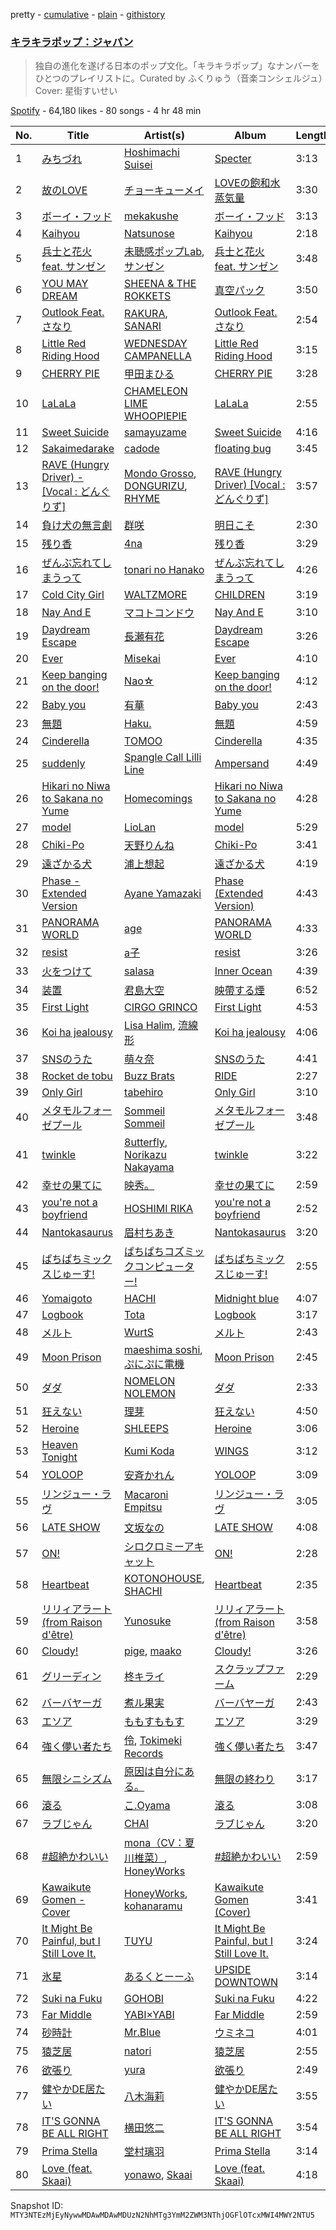 pretty - [cumulative](/playlists/cumulative/37i9dQZF1DWVlypmfyCIGr.md) - [plain](/playlists/plain/37i9dQZF1DWVlypmfyCIGr) - [githistory](https://github.githistory.xyz/mackorone/spotify-playlist-archive/blob/main/playlists/plain/37i9dQZF1DWVlypmfyCIGr)

### [キラキラポップ：ジャパン](https://open.spotify.com/playlist/37i9dQZF1DWVlypmfyCIGr)

> 独自の進化を遂げる日本のポップ文化。「キラキラポップ」なナンバーをひとつのプレイリストに。Curated by ふくりゅう（音楽コンシェルジュ）Cover: 星街すいせい

[Spotify](https://open.spotify.com/user/spotify) - 64,180 likes - 80 songs - 4 hr 48 min

| No. | Title | Artist(s) | Album | Length |
|---|---|---|---|---|
| 1 | [みちづれ](https://open.spotify.com/track/6wmcrRId5aeo7hiEqHAtEO) | [Hoshimachi Suisei](https://open.spotify.com/artist/726WiFmWkohzodUxK3XjHX) | [Specter](https://open.spotify.com/album/5eQx95EHzDMcPurV2aByeh) | 3:13 |
| 2 | [故のLOVE](https://open.spotify.com/track/6vVKI6HXIsGssqGYGuKmF8) | [チョーキューメイ](https://open.spotify.com/artist/5ZFxExn8YICZm9JFo9dqTq) | [LOVEの飽和水蒸気量](https://open.spotify.com/album/6ZVZ2hZV5bnFpLFQOqptuM) | 3:30 |
| 3 | [ボーイ・フッド](https://open.spotify.com/track/2d8lehd5MYTs1XaSj1dV5x) | [mekakushe](https://open.spotify.com/artist/0CWyD7hgBLQ7dIUGEDkAWz) | [ボーイ・フッド](https://open.spotify.com/album/5sgr7UJL76fw12JsD3qC61) | 3:13 |
| 4 | [Kaihyou](https://open.spotify.com/track/6apFysy7yb3sbnVdtR68yA) | [Natsunose](https://open.spotify.com/artist/0wjfRLmHq20y874POC5pXC) | [Kaihyou](https://open.spotify.com/album/6UQRkpePvNR3YVmZrJ0tvp) | 2:18 |
| 5 | [兵士と花火 feat\. サンゼン](https://open.spotify.com/track/4Y0nRXOVUcHfDMWfh6CnjP) | [未聴感ポップLab](https://open.spotify.com/artist/78a6BRZ2jMxzhW76Nxl4HR), [サンゼン](https://open.spotify.com/artist/0ULBcOX2FaU8lWd2GFBLI4) | [兵士と花火 feat\. サンゼン](https://open.spotify.com/album/4LhuPxUxYPYo5hz0Oen8Yj) | 3:48 |
| 6 | [YOU MAY DREAM](https://open.spotify.com/track/2rltn274yM6SBaYw7bUuMf) | [SHEENA & THE ROKKETS](https://open.spotify.com/artist/1BOEassJHHuNK7SBfgiKKu) | [真空パック](https://open.spotify.com/album/4LvHMDNdrLbrAnA3hr5HLO) | 3:50 |
| 7 | [Outlook Feat\. さなり](https://open.spotify.com/track/1RRG80wMzC3B4NpsCD6EEk) | [RAKURA](https://open.spotify.com/artist/3voKaAQ6dZPw9gMA7KOTcP), [SANARI](https://open.spotify.com/artist/16E27V4q0TPZXIriwMYTWV) | [Outlook Feat\. さなり](https://open.spotify.com/album/0WEfpK8qp14S7nBZEiqNvo) | 2:54 |
| 8 | [Little Red Riding Hood](https://open.spotify.com/track/1kXSvdQw5GByk7Ut432360) | [WEDNESDAY CAMPANELLA](https://open.spotify.com/artist/0bp9CvkjQYhUJvWRHjFRWI) | [Little Red Riding Hood](https://open.spotify.com/album/01IOJtpI12E42QyUjjLSL3) | 3:15 |
| 9 | [CHERRY PIE](https://open.spotify.com/track/3TmQjOgyKtYqu6wKGZL2GA) | [甲田まひる](https://open.spotify.com/artist/12jXKCFV7aE96Zt5792waP) | [CHERRY PIE](https://open.spotify.com/album/5bTJO3Nx3Ii8Y23nWgbG0z) | 3:28 |
| 10 | [LaLaLa](https://open.spotify.com/track/59VPazsRoE7d68T5QkZv7d) | [CHAMELEON LIME WHOOPIEPIE](https://open.spotify.com/artist/1uP5mPkWII7Tcxp7xtqPmj) | [LaLaLa](https://open.spotify.com/album/2gh7VrfBwWqtcGGQFXa3mL) | 2:55 |
| 11 | [Sweet Suicide](https://open.spotify.com/track/10JzOsLagCB2QF74vBYpdU) | [samayuzame](https://open.spotify.com/artist/35rpDiXIsvLFJx0KaGvxK2) | [Sweet Suicide](https://open.spotify.com/album/7GftsNFMyXRlE6GzPhDd3f) | 4:16 |
| 12 | [Sakaimedarake](https://open.spotify.com/track/76wGKn9HQ8hN1kruiP3GH6) | [cadode](https://open.spotify.com/artist/67zlAHPEzkbMQrkdC8QwPr) | [floating bug](https://open.spotify.com/album/4eUskxmujWmABAK16J98Sn) | 3:45 |
| 13 | [RAVE \(Hungry Driver\) \- \[Vocal : どんぐりず\]](https://open.spotify.com/track/1zLc5bbc7EoXyO8KsVpscC) | [Mondo Grosso](https://open.spotify.com/artist/4d2zOuYJHBPJTpVblHEKJb), [DONGURIZU](https://open.spotify.com/artist/1K4Acb9dvEU10jF5pGfJ3v), [RHYME](https://open.spotify.com/artist/5soNcAUPxpWwipU594dlqZ) | [RAVE \(Hungry Driver\) \[Vocal : どんぐりず\]](https://open.spotify.com/album/06mbcfz9YUIqeojWHHmb4B) | 3:57 |
| 14 | [負け犬の無言劇](https://open.spotify.com/track/5UeYwIy2uXQAo9ChRjQ4Co) | [群咲](https://open.spotify.com/artist/7IvxuWvEbn7WlpW1ak79ZS) | [明日こそ](https://open.spotify.com/album/3VCofw93hhJJyshDeq12NA) | 2:30 |
| 15 | [残り香](https://open.spotify.com/track/63JmkS3cCLgC4TfEDrEX0T) | [4na](https://open.spotify.com/artist/4oFbU35Y1ezMvUlB6B5MTF) | [残り香](https://open.spotify.com/album/46IA6aRffDazq6EGVHpqpn) | 3:29 |
| 16 | [ぜんぶ忘れてしまうって](https://open.spotify.com/track/5L8Lg7dRIoj5sVpZWYKm7f) | [tonari no Hanako](https://open.spotify.com/artist/3p7Un86kbW52HgEPeoyl26) | [ぜんぶ忘れてしまうって](https://open.spotify.com/album/6Jw8XplzFdB20xdUUJ9xoN) | 4:26 |
| 17 | [Cold City Girl](https://open.spotify.com/track/1IkC126hgCtJwcT7eh7hlb) | [WALTZMORE](https://open.spotify.com/artist/32gr6f3nCBJZeOpu6GD1lE) | [CHILDREN](https://open.spotify.com/album/5cHzUtq1ILxmrUKXqVfw92) | 3:19 |
| 18 | [Nay And E](https://open.spotify.com/track/3QNgHIeiBUt80i299972Lk) | [マコトコンドウ](https://open.spotify.com/artist/5LGNw6Zr6yaFM9px1QiTwc) | [Nay And E](https://open.spotify.com/album/6lUy6S5W7QAf6cHhAwnI7g) | 3:10 |
| 19 | [Daydream Escape](https://open.spotify.com/track/5TFeGMwa6Qba5G0ni9CkPP) | [長瀬有花](https://open.spotify.com/artist/4eEVWfAuVUPgwMXWQiD4zX) | [Daydream Escape](https://open.spotify.com/album/2GZ3Mp4rKVWKvvCjAPVcAk) | 3:26 |
| 20 | [Ever](https://open.spotify.com/track/19JoPgaVzWEY9Yj6gBHH2M) | [Misekai](https://open.spotify.com/artist/3D3rPrHQXf7RGhWPNtVNHk) | [Ever](https://open.spotify.com/album/4bTkAHeOUJY47d38kki6Pu) | 4:10 |
| 21 | [Keep banging on the door!](https://open.spotify.com/track/71CNs9yJ0SHoQRv0errWgp) | [Nao☆](https://open.spotify.com/artist/4l3RPSnpTQowMlWZe34WBh) | [Keep banging on the door!](https://open.spotify.com/album/1Ysez1mYAf5YqKzpwxkjBz) | 4:12 |
| 22 | [Baby you](https://open.spotify.com/track/7mawUh4upc0sJVHgkgY3wb) | [有華](https://open.spotify.com/artist/762RAUTV6WKHmrHR7fsFbj) | [Baby you](https://open.spotify.com/album/54ZCBICVYg5jvNehprcJj1) | 2:43 |
| 23 | [無題](https://open.spotify.com/track/2hbHJG0sHLmu7aMKkzKeLU) | [Haku.](https://open.spotify.com/artist/5qJEtz7aC2nwA9LsjfkGVM) | [無題](https://open.spotify.com/album/4wLX3Pv3g9b8FjEb2A5Ti8) | 4:59 |
| 24 | [Cinderella](https://open.spotify.com/track/3X5C1Q3V5dIsIKq2Duj0PK) | [TOMOO](https://open.spotify.com/artist/6rm1uaZjykvKCobTzRPs35) | [Cinderella](https://open.spotify.com/album/5OSFxPHnLpbNav9WmFU9VK) | 4:35 |
| 25 | [suddenly](https://open.spotify.com/track/60H06Uwpf1K7ZSzIPXloZr) | [Spangle Call Lilli Line](https://open.spotify.com/artist/6oCeoRIeqwZAgoaNOv8IyB) | [Ampersand](https://open.spotify.com/album/2WQwITVOBHDt6YzUa2tSnt) | 4:49 |
| 26 | [Hikari no Niwa to Sakana no Yume](https://open.spotify.com/track/3nDZBhgAXl1SKLrg3lwQOM) | [Homecomings](https://open.spotify.com/artist/3iyF2P8al32bYI6e3YF56K) | [Hikari no Niwa to Sakana no Yume](https://open.spotify.com/album/6QMG2i3XEajvmabKdsRewB) | 4:28 |
| 27 | [model](https://open.spotify.com/track/6UnX7Ptd4Bk0vnAshEcvG8) | [LioLan](https://open.spotify.com/artist/0cOeltjiLyEirwTTtaah11) | [model](https://open.spotify.com/album/44LX7WEHyJXv630Lck1dFI) | 5:29 |
| 28 | [Chiki\-Po](https://open.spotify.com/track/7rXR4SHJCxmF7DSB1zPVwB) | [天野りんね](https://open.spotify.com/artist/6WPEvaAGGKU5U8kZBiz65u) | [Chiki\-Po](https://open.spotify.com/album/0FPaTgI5W0cz4W1ShIwAXW) | 3:41 |
| 29 | [遠ざかる犬](https://open.spotify.com/track/1cKHVRusQeLaOAbUjYwQeI) | [浦上想起](https://open.spotify.com/artist/3skzBofqLUYAat2xV2uuze) | [遠ざかる犬](https://open.spotify.com/album/0Lcw3UBEpNKe0XAwOaC5Rd) | 4:19 |
| 30 | [Phase \- Extended Version](https://open.spotify.com/track/08rXHo15Jw4zsKjj9p2pbM) | [Ayane Yamazaki](https://open.spotify.com/artist/3aAqZwjiV8gDsQLOazoXPF) | [Phase \(Extended Version\)](https://open.spotify.com/album/5Ymjmii57wYbrbYXX4kuBL) | 4:43 |
| 31 | [PANORAMA WORLD](https://open.spotify.com/track/70rnHbHv0WkMF8oQgIrVDL) | [age](https://open.spotify.com/artist/4LUAh1USHuVZQZsEuovdLg) | [PANORAMA WORLD](https://open.spotify.com/album/0UAkGtvWjdX3SFoJnOh9Zx) | 4:33 |
| 32 | [resist](https://open.spotify.com/track/6khuTEUHWdsmBP0mq4OPUK) | [a子](https://open.spotify.com/artist/4ckGkK52pqm5j41Voz7lg4) | [resist](https://open.spotify.com/album/5Ra8mfJupN7wOuDJaCAdOi) | 3:26 |
| 33 | [火をつけて](https://open.spotify.com/track/1b0CUQ3HX7tl4eoLKRUxN3) | [salasa](https://open.spotify.com/artist/5WcurhZ9M2BpSQWhUC4oPc) | [Inner Ocean](https://open.spotify.com/album/1wtnBDpaRDystPjLmcX2D1) | 4:39 |
| 34 | [装置](https://open.spotify.com/track/3qcFmvkjpqZnB4feONa3Wy) | [君島大空](https://open.spotify.com/artist/5rjahCZtY8h4y2EHCnpgtQ) | [映帶する煙](https://open.spotify.com/album/6iTUUUkWUZYfr61Pz3gFGG) | 6:52 |
| 35 | [First Light](https://open.spotify.com/track/5TL9S3qaPDjsx7LpPRHYGY) | [CIRGO GRINCO](https://open.spotify.com/artist/0alEP09QVuJvg8WsKWalSQ) | [First Light](https://open.spotify.com/album/3keXoE7QmirCwEadxsZ5dW) | 4:53 |
| 36 | [Koi ha jealousy](https://open.spotify.com/track/381vdLFYEwBI1JYzIT9GME) | [Lisa Halim](https://open.spotify.com/artist/52kXMSVvJpQ9RWABFBt9H9), [流線形](https://open.spotify.com/artist/1gBNLiQMaCcBdQ9fIP4ltM) | [Koi ha jealousy](https://open.spotify.com/album/7K2SHuNbsnIZ1EwGjuR2Qf) | 4:06 |
| 37 | [SNSのうた](https://open.spotify.com/track/1r4TVMujnSyVbvfvr37i7f) | [萌々奈](https://open.spotify.com/artist/30M4AhYBzGR6Bn34aB9myx) | [SNSのうた](https://open.spotify.com/album/32KChJkS8FWQvJrsygvmpe) | 4:41 |
| 38 | [Rocket de tobu](https://open.spotify.com/track/5to0U7b6viXIpdwkj4IBPk) | [Buzz Brats](https://open.spotify.com/artist/3INZCXTkAHWhCKLjryfxP3) | [RIDE](https://open.spotify.com/album/0u2IEnXgpaouPK0t5LrNs2) | 2:27 |
| 39 | [Only Girl](https://open.spotify.com/track/5lj9Q84FMZ4bgUgsGXPFsK) | [tabehiro](https://open.spotify.com/artist/6cpY1gxeuged4kIxdA9KYH) | [Only Girl](https://open.spotify.com/album/6Z6ZoTDxOrOak14NkUwBhj) | 3:10 |
| 40 | [メタモルフォーゼプール](https://open.spotify.com/track/7GBcyqkDWLI93D1GRxU73s) | [Sommeil Sommeil](https://open.spotify.com/artist/6HK15dcp6cE6r1XHo07Ldw) | [メタモルフォーゼプール](https://open.spotify.com/album/5i7qUlUWZisZUTnirhgA5a) | 3:48 |
| 41 | [twinkle](https://open.spotify.com/track/2507zebxdbiXe9BxoinLPU) | [8utterfly](https://open.spotify.com/artist/3VGKQAog2jJiscefHO5yfA), [Norikazu Nakayama](https://open.spotify.com/artist/2oTVAedUuOKcGMDMEpwieo) | [twinkle](https://open.spotify.com/album/5BLazeVRu8f6cTZgS5LQQj) | 3:22 |
| 42 | [幸せの果てに](https://open.spotify.com/track/3nOSBHApPJXJeLWLuLamQh) | [映秀。](https://open.spotify.com/artist/5eqjGrtUd6Hed0ARBv4m0k) | [幸せの果てに](https://open.spotify.com/album/4rYOedvAE0DQaTgl8hSuyI) | 2:59 |
| 43 | [you're not a boyfriend](https://open.spotify.com/track/0lxjewJIsZROFsX5XT2r76) | [HOSHIMI RIKA](https://open.spotify.com/artist/20eGFcXmCEjVPVJUbTa7Oz) | [you're not a boyfriend](https://open.spotify.com/album/5N10YQP1CwxbShT1zBu2v8) | 2:52 |
| 44 | [Nantokasaurus](https://open.spotify.com/track/2nlWg2JMafhyUTNFGppU8u) | [眉村ちあき](https://open.spotify.com/artist/4DjusI9WuKLk3cmsJGtl8T) | [Nantokasaurus](https://open.spotify.com/album/0o9gZVvLaaiwBDJ0asQH3h) | 3:20 |
| 45 | [ぱちぱちミックスじゅーす!](https://open.spotify.com/track/1XeNZQ5UlxSgki3AqJemvA) | [ぱちぱちコズミックコンピューター!](https://open.spotify.com/artist/5TUnGqD2UcxSpB36HFXiiw) | [ぱちぱちミックスじゅーす!](https://open.spotify.com/album/2ZmbsQB42GKFlUMJtphiTo) | 2:55 |
| 46 | [Yomaigoto](https://open.spotify.com/track/7xXSB4yb9b6DRxTrIdLpDJ) | [HACHI](https://open.spotify.com/artist/2ksMoRs5T9ErEe5H7gxv7C) | [Midnight blue](https://open.spotify.com/album/2bTfUWWhDsyehtTvaegNP6) | 4:07 |
| 47 | [Logbook](https://open.spotify.com/track/7Dm0vGq2EZnok8p2PQjkMH) | [Tota](https://open.spotify.com/artist/6RptmPevPKd4YVK1VRpK3F) | [Logbook](https://open.spotify.com/album/4XpPPretRm4hVnvBi3depc) | 3:17 |
| 48 | [メルト](https://open.spotify.com/track/1l3DyfCBMljhECA1oO2ySP) | [WurtS](https://open.spotify.com/artist/6oued35Hkg7GIEXqVfBrQK) | [メルト](https://open.spotify.com/album/3ScJNa9OOkQYCVc3A6eg6P) | 2:43 |
| 49 | [Moon Prison](https://open.spotify.com/track/0rmgs7Zd2evGFVvXinF3ew) | [maeshima soshi](https://open.spotify.com/artist/4O49GHbECmNppFvzK0WZXf), [ぷにぷに電機](https://open.spotify.com/artist/0vroxhoPPl0k04dqKWYHZK) | [Moon Prison](https://open.spotify.com/album/2IntUMWxuhURmGokrZdtYE) | 2:45 |
| 50 | [ダダ](https://open.spotify.com/track/5jbbXKWyC8W2fqccuxFLJR) | [NOMELON NOLEMON](https://open.spotify.com/artist/3PRXdiVu8lUkeCKw4ZUX4B) | [ダダ](https://open.spotify.com/album/0Ldqw2usehiVNSL9aZudpe) | 2:33 |
| 51 | [狂えない](https://open.spotify.com/track/57yGXFP1eubu5Qv9vVYZEh) | [理芽](https://open.spotify.com/artist/1rFELoNfdLOYWPwtrBN6zS) | [狂えない](https://open.spotify.com/album/6a1flFxbn6fd1FARgcBV4r) | 4:50 |
| 52 | [Heroine](https://open.spotify.com/track/6CQrI3U0cAQMArVQwWYtvN) | [SHLEEPS](https://open.spotify.com/artist/745YEFJFCwemyxuihkqfri) | [Heroine](https://open.spotify.com/album/6iCCFSIRejFu3SJQDpsq7g) | 3:06 |
| 53 | [Heaven Tonight](https://open.spotify.com/track/0oPW2y3zHkTwB31BX6IhPq) | [Kumi Koda](https://open.spotify.com/artist/2mGYHril2LuZodRtTX06BC) | [WINGS](https://open.spotify.com/album/03ApaEHpQkupv6xc5eRa0T) | 3:12 |
| 54 | [YOLOOP](https://open.spotify.com/track/0eGAm1Es3n5pIZfr8Euv9l) | [安斉かれん](https://open.spotify.com/artist/69hIxBVhw5zdCXv01W3Mbd) | [YOLOOP](https://open.spotify.com/album/4ealwDfmPhWk7xgZRZfsg0) | 3:09 |
| 55 | [リンジュー・ラヴ](https://open.spotify.com/track/0NUJhYxwcAAB4UQULseQyX) | [Macaroni Empitsu](https://open.spotify.com/artist/1t17z3vfuc82cxSDMrvryJ) | [リンジュー・ラヴ](https://open.spotify.com/album/0jH2GxrReBs2SqeVSaM5vU) | 3:05 |
| 56 | [LATE SHOW](https://open.spotify.com/track/4Kb83gG3BfNYwCO7WFbKin) | [文坂なの](https://open.spotify.com/artist/5OUgJdSPy52AlqcFyuJKJO) | [LATE SHOW](https://open.spotify.com/album/0D61znvEPzFJGE3XGB7vaF) | 4:08 |
| 57 | [ON!](https://open.spotify.com/track/3JP6SSjiC1FbRrn4TahWOM) | [シロクロミーアキャット](https://open.spotify.com/artist/1Df09q3nInMTxbmnre927z) | [ON!](https://open.spotify.com/album/0u9bEExo8SHgqOXXKbUXs6) | 2:28 |
| 58 | [Heartbeat](https://open.spotify.com/track/4pJL8UvoDA1fy9dLWiMgRi) | [KOTONOHOUSE](https://open.spotify.com/artist/3eOyGULyH8dDoCBQMuLYZC), [SHACHI](https://open.spotify.com/artist/7cbMeZ6uWpXjamJTYM5KFy) | [Heartbeat](https://open.spotify.com/album/0nom5PbMCDijt5N7EhZs3s) | 2:35 |
| 59 | [リリィアラート \(from Raison d'être\)](https://open.spotify.com/track/7yNGYQxRnMttoiV856Sj4G) | [Yunosuke](https://open.spotify.com/artist/2JVKMrMR8PZohnjTIhY3Ks) | [リリィアラート \(from Raison d'être\)](https://open.spotify.com/album/7uX4b3CdcfUziWXBapoFBb) | 3:58 |
| 60 | [Cloudy!](https://open.spotify.com/track/0MXwMlRxWMkFWby2F36UyH) | [pige](https://open.spotify.com/artist/39zR6X08564rdUWGWsZUFr), [maako](https://open.spotify.com/artist/1v9yzk9YBTe18JroIG4Yo6) | [Cloudy!](https://open.spotify.com/album/1VevJCcJ41iJOHXyF8W9es) | 3:26 |
| 61 | [グリーディン](https://open.spotify.com/track/1dPlgtyVMbbG1NnAjSTXKx) | [柊キライ](https://open.spotify.com/artist/6enAUr8uYLFYHKDcnRUst2) | [スクラップファーム](https://open.spotify.com/album/2N5TLJify21UcTKqtUk4Nv) | 2:29 |
| 62 | [バーバヤーガ](https://open.spotify.com/track/7mhmDtQbUC5eXkWrsDpb6Q) | [煮ル果実](https://open.spotify.com/artist/3wG9JLlVmrbpfKcBuQ2xlh) | [バーバヤーガ](https://open.spotify.com/album/5Nl8lf5gxYn86AOvig2ZBx) | 2:43 |
| 63 | [エソア](https://open.spotify.com/track/6JIIzfPFXofQvU7h4OQqWy) | [ももすももす](https://open.spotify.com/artist/09xFgYi2WMH18mnuipigzN) | [エソア](https://open.spotify.com/album/3hZzkUyGJ3s7sngXGLDOo5) | 3:29 |
| 64 | [強く儚い者たち](https://open.spotify.com/track/2ivtIgteLtEs6Z0UDSVsGU) | [伶](https://open.spotify.com/artist/5tPnjobKr6FSEmuXRrrWyf), [Tokimeki Records](https://open.spotify.com/artist/73vrL9RiKlSaQFo2izavC1) | [強く儚い者たち](https://open.spotify.com/album/4nirXTonRjgnjwfc9vCg6J) | 3:47 |
| 65 | [無限シニシズム](https://open.spotify.com/track/3RTL8wlZcFh1qpzFYtQ6MX) | [原因は自分にある。](https://open.spotify.com/artist/752sVqd0A0Hki7Gd2iOOV6) | [無限の終わり](https://open.spotify.com/album/7vC5TXCSnRdepJEK5wHAYm) | 3:17 |
| 66 | [滾る](https://open.spotify.com/track/2rrXPstIYis7RYzquln7u3) | [こ.Oyama](https://open.spotify.com/artist/5QEVm7Wr9M3D3WDe4GvLx7) | [滾る](https://open.spotify.com/album/2s2ql3RHn1KLlMayRoyBhI) | 3:08 |
| 67 | [ラブじゃん](https://open.spotify.com/track/2vnWduAon47Ra9Th9dCAuY) | [CHAI](https://open.spotify.com/artist/0NZsNnETGPWLKJj2Y0vpBx) | [ラブじゃん](https://open.spotify.com/album/6pTeKfeTsyxknsyH4YrpSF) | 3:20 |
| 68 | [\#超絶かわいい](https://open.spotify.com/track/2pqDDjoiHAxgg4MORnXqUp) | [mona（CV：夏川椎菜）](https://open.spotify.com/artist/0EE5w10plFiTUBnTcidwcU), [HoneyWorks](https://open.spotify.com/artist/40oxjbVm3kdeyJEiGsKrmd) | [\#超絶かわいい](https://open.spotify.com/album/4WhhzQGQpgYCtfcaeBeVX2) | 2:59 |
| 69 | [Kawaikute Gomen \- Cover](https://open.spotify.com/track/1Fb1HzHkyEVsEmIe7UWBoH) | [HoneyWorks](https://open.spotify.com/artist/40oxjbVm3kdeyJEiGsKrmd), [kohanaramu](https://open.spotify.com/artist/6TZ4RTP2VwFIiVpEw7k8H0) | [Kawaikute Gomen \(Cover\)](https://open.spotify.com/album/7z4y0bfeXauGgb0fJuQYN3) | 3:41 |
| 70 | [It Might Be Painful, but I Still Love It.](https://open.spotify.com/track/0yrHUQ7LReHy0TqPoWoHd8) | [TUYU](https://open.spotify.com/artist/0PHf0oiic0xAnCrRuLTtHl) | [It Might Be Painful, but I Still Love It.](https://open.spotify.com/album/69aL4LJK092UFLmWtFeFFy) | 3:24 |
| 71 | [氷星](https://open.spotify.com/track/45KBVE1PcsdRjkvw7rpPnS) | [あるくとーーふ](https://open.spotify.com/artist/5MWrOG9C4xK1wPeH6Wk36W) | [UPSIDE DOWNTOWN](https://open.spotify.com/album/3IuPZzwf6xUkcMFcpwvirz) | 3:14 |
| 72 | [Suki na Fuku](https://open.spotify.com/track/1GA1cRq7G4GofNyxUJlij7) | [GOHOBI](https://open.spotify.com/artist/3rUTguiMzTMxzTFPSytp6M) | [Suki na Fuku](https://open.spotify.com/album/4sSmfqxK4GwUkuR6CFbc2b) | 4:22 |
| 73 | [Far Middle](https://open.spotify.com/track/0xLdA7l1vOtMJTynqt7qkJ) | [YABI×YABI](https://open.spotify.com/artist/5lNh74hra4Q3pgXdV8nMjz) | [Far Middle](https://open.spotify.com/album/1SgmpdT9zS4CFjjbmAxov1) | 2:59 |
| 74 | [砂時計](https://open.spotify.com/track/1NDMpHHTJM47OzZpA1ppsR) | [Mr.Blue](https://open.spotify.com/artist/3YcukRxoVHXRXTvBVnylet) | [ウミネコ](https://open.spotify.com/album/3AimFRG2kARwi1xYLgaM7n) | 4:01 |
| 75 | [猿芝居](https://open.spotify.com/track/3LY9pxrkW6J3TTAL5ZwNuI) | [natori](https://open.spotify.com/artist/6WmXWHmfBMhupyIs8MSqtu) | [猿芝居](https://open.spotify.com/album/70T4FWkth5x4r4cAfUSxR7) | 2:55 |
| 76 | [欲張り](https://open.spotify.com/track/3CBKZOcHXUbm5Pano7D5t8) | [yura](https://open.spotify.com/artist/1fdU76nbdxEwt2OkXmpP7f) | [欲張り](https://open.spotify.com/album/7tDycQZbjdSDUrA6Q5ysq7) | 2:49 |
| 77 | [健やかDE居たい](https://open.spotify.com/track/7cm37gol6RZCAt0FqBN17p) | [八木海莉](https://open.spotify.com/artist/49WETRjhY9BjHQsxPWj5Vi) | [健やかDE居たい](https://open.spotify.com/album/0ixFtOpqhygEWh9lYRi4vs) | 3:55 |
| 78 | [IT'S GONNA BE ALL RIGHT](https://open.spotify.com/track/3yF0g3tjRNzSJQSApiaTIz) | [横田悠二](https://open.spotify.com/artist/4dgzAnCY1CSX5FRzMMdKKh) | [IT'S GONNA BE ALL RIGHT](https://open.spotify.com/album/1py6bzXpWKyvvDOidJHHlZ) | 3:54 |
| 79 | [Prima Stella](https://open.spotify.com/track/44ViFRPJfJTmJNEHQaKCBn) | [堂村璃羽](https://open.spotify.com/artist/6s5z8omxqZ2k0gdGUSB0hp) | [Prima Stella](https://open.spotify.com/album/7FrPYrqz1pL0ZvWCpneyuK) | 3:14 |
| 80 | [Love \(feat\. Skaai\)](https://open.spotify.com/track/33WmukupZpPsnobClDyZzs) | [yonawo](https://open.spotify.com/artist/61VsO6rn8khCQDSRp8tTeZ), [Skaai](https://open.spotify.com/artist/4L05lOQs0iZSVhrnnqS66E) | [Love \(feat\. Skaai\)](https://open.spotify.com/album/3CTierTEtJQyHX3s6XlEUd) | 4:18 |

Snapshot ID: `MTY3NTEzMjEyNywwMDAwMDAwMDUzN2NhMTg3YmM2ZWM3NThjOGFlOTcxMWI4MWY2NTU5`

